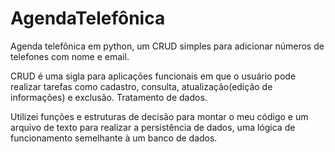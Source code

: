 # AgendaTelefônica
Agenda telefônica em python, um CRUD simples para adicionar números de telefones com nome e email.

CRUD é uma sigla para aplicações funcionais em que o usuário pode realizar tarefas como cadastro, consulta, atualização(edição de informações) e exclusão. Tratamento de dados.

Utilizei funções e estruturas de decisão para montar o meu código e um arquivo de texto para realizar a persistência de dados, uma lógica de funcionamento semelhante à um banco de dados.

